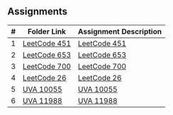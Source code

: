 ## Assignments
|  #  | Folder Link                            | Assignment Description                               |
| :-: | -------------------------------------- | ---------------------------------------------------- |
|  1  | [LeetCode 451](./LeetCode/Problem451) | [LeetCode 451](./LeetCode/Problem451) |
|  2  | [LeetCode 653](./LeetCode/Problem653) | [LeetCode 653](./LeetCode/Problem653)  |
|  3  | [LeetCode 700](./LeetCode/Problem700) | [LeetCode 700](./LeetCode/Problem700)      |
|  4  | [LeetCode 26](./LeetCode/Problem26) | [LeetCode 26](./LeetCode/Problem26)      |
|  5  | [UVA 10055](./UVAJudge/10055) | [UVA 10055](./UVAJudge/10055)       |
|  6  | [UVA 11988](./UVAJudge/11988) | [UVA 11988](./UVAJudge/11988)       |

